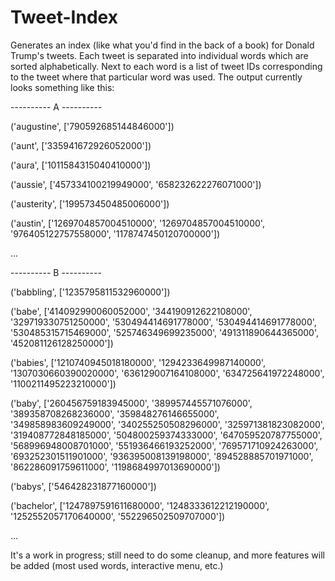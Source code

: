 # Tweet-Index
Generates an index (like what you'd find in the back of a book) for Donald Trump's tweets. Each tweet is separated into individual words which are sorted alphabetically. Next to each word is a list of tweet IDs corresponding to the tweet where that particular word was used. The output currently looks something like this:

---------- A ----------

('augustine', ['790592685144846000'])

('aunt', ['335941672926052000'])

('aura', ['1011584315040410000'])

('aussie', ['457334100219949000', '658232622276071000'])

('austerity', ['199573450485006000'])

('austin', ['1269704857004510000', '1269704857004510000', '976405122757558000', '1178747450120700000'])

...

---------- B ----------

('babbling', ['1235795811532960000'])

('babe', ['414092990060052000', '344190912622108000', '329719330751250000', '530494414691778000', '530494414691778000', '530485315715469000', '525746349699235000', '491311890644365000', '452081126128250000'])

('babies', ['1210740945018180000', '1294233649987140000', '1307030660390020000', '636129007164108000', '634725641972248000', '1100211495223210000'])

('baby', ['260456759183945000', '389957445571076000', '389358708268236000', '359848276146655000', '349858983609249000', '340255250508296000', '325971381823082000', '319408772848185000', '504800259374333000', '647059520787755000', '568996948008701000', '551936466193252000', '769571710924263000', '693252301511901000', '936395008139198000', '894528885701971000', '862286091759611000', '1198684997013690000'])

('babys', ['546428231877160000'])

('bachelor', ['1247897591611680000', '1248333612212190000', '1252552057170640000', '552296502509707000'])

...

It's a work in progress; still need to do some cleanup, and more features will be added (most used words, interactive menu, etc.)
